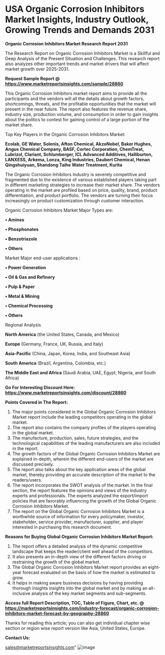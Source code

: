 # USA Organic Corrosion Inhibitors Market Insights, Industry Outlook, Growing Trends and Demands 2031

<strong>Organic Corrosion Inhibitors Market Research Report 2031</strong>

The Research Report on Organic Corrosion Inhibitors Market is a Skillful and Deep Analysis of the Present Situation and Challenges. This research report also analyzes other important trends and market drivers that will affect market growth over 2025-2031.

<strong>Request Sample Report @ <a href=https://www.marketreportsinsights.com/sample/28860>https://www.marketreportsinsights.com/sample/28860</a></strong>

This Organic Corrosion Inhibitors market report aims to provide all the participants and the vendors will all the details about growth factors, shortcomings, threats, and the profitable opportunities that the market will present in the near future. The report also features the revenue share, industry size, production volume, and consumption in order to gain insights about the politics to contest for gaining control of a large portion of the market share.

Top Key Players in the Organic Corrosion Inhibitors Market:

<strong>Ecolab, GE Water, Solenis, Afton Chemical, AkzoNobel, Baker Hughes, Angus Chemical Company, BASF, Cortec Corporation, ChemTreat, Lubrizol, Clariant, Schlumberger, ICL Advanced Additives, Halliburton, LANXESS, Arkema, Lonza, King Industries, Daubert Chemical, Henan Qingshuiyuan, Shandong Taihe Water Treatment, Kurita</strong>

The Organic Corrosion Inhibitors Industry is severely competitive and fragmented due to the existence of various established players taking part in different marketing strategies to increase their market share. The vendors operating in the market are profiled based on price, quality, brand, product differentiation, and product portfolio. The vendors are turning their focus increasingly on product customization through customer interaction.

Organic Corrosion Inhibitors Market Major Types are:

<strong>• Amines

• Phosphonates

• Benzotriazole

• Others</strong>

Market Major end-user applications :

<strong>• Power Generation

• Oil & Gas and Refinery

• Pulp & Paper

• Metal & Mining

• Chemical Processing

• Others</strong>

Regional Analysis

</u><strong><b>North America</b></strong> (the United States, Canada, and Mexico)

<strong><b>Europe </b></strong>(Germany, France, UK, Russia, and Italy)

<strong><b>Asia-Pacific</b></strong> (China, Japan, Korea, India, and Southeast Asia)

<strong><b>South America</b></strong> (Brazil, Argentina, Colombia, etc.)

<strong><b>The Middle East and Africa</b></strong> (Saudi Arabia, UAE, Egypt, Nigeria, and South Africa)

<strong>Go For Interesting Discount Here: <a href=https://www.marketreportsinsights.com/discount/28860>https://www.marketreportsinsights.com/discount/28860</a></strong>

<strong>Points Covered in The Report:</strong>
<ol>
  <li>The major points considered in the Global Organic Corrosion Inhibitors Market report include the leading competitors operating in the global market.</li>
  <li>The report also contains the company profiles of the players operating in the global market.</li>
  <li>The manufacture, production, sales, future strategies, and the technological capabilities of the leading manufacturers are also included in the report.</li>
  <li>The growth factors of the Global Organic Corrosion Inhibitors Market are explained in-depth, wherein the different end-users of the market are discussed precisely.</li>
  <li>The report also talks about the key application areas of the global market, thereby providing an accurate description of the market to the readers/users.</li>
  <li>The report incorporates the SWOT analysis of the market. In the final section, the report features the opinions and views of the industry experts and professionals. The experts analyzed the export/import policies that are favorably influencing the growth of the Global Organic Corrosion Inhibitors Market.</li>
  <li>The report on the Global Organic Corrosion Inhibitors Market is a worthwhile source of information for every policymaker, investor, stakeholder, service provider, manufacturer, supplier, and player interested in purchasing this research document.</li>
</ol>
<strong>Reasons for Buying Global Organic Corrosion Inhibitors Market Report:</strong>

<ol>
  <li>The report offers a detailed analysis of the dynamic competitive landscape that keeps the reader/client well ahead of the competitors.</li>
  <li>It also presents an in-depth view of the different factors driving or restraining the growth of the global market.</li>
  <li>The Global Organic Corrosion Inhibitors Market report provides an eight-year forecast evaluated on the basis of how the market is estimated to grow.</li>
  <li>It helps in making aware business decisions by having providing thorough insights insights into the global market and by making an all-inclusive analysis of the key market segments and sub-segments.</li>
</ol>
<strong>Access full Report Description, TOC, Table of Figure, Chart, etc. @ <a href=https://marketreportsinsights.com/industry-forecast/organic-corrosion-inhibitors-market-forecast-by-geography-28860>https://marketreportsinsights.com/industry-forecast/organic-corrosion-inhibitors-market-forecast-by-geography-28860</a></strong>


Thanks for reading this article; you can also get individual chapter wise section or region wise report version like Asia, United States, Europe.

<strong>Contact Us:</strong>

sales@marketreportsinsights.com"
![image](https://github.com/user-attachments/assets/83751d1a-79db-418b-a2a8-e2d01cc262a2)
